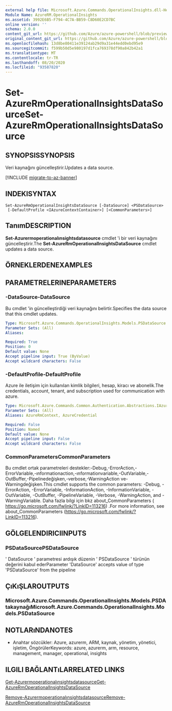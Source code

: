 ```yaml
---
external help file: Microsoft.Azure.Commands.OperationalInsights.dll-Help.xml
Module Name: AzureRM.OperationalInsights
ms.assetid: 3992E6B5-F794-4C7A-BB59-C8D60E2CD7BC
online version: ''
schema: 2.0.0
content_git_url: https://github.com/Azure/azure-powershell/blob/preview/src/ResourceManager/OperationalInsights/Commands.OperationalInsights/help/Set-AzureRmOperationalInsightsDataSource.md
original_content_git_url: https://github.com/Azure/azure-powershell/blob/preview/src/ResourceManager/OperationalInsights/Commands.OperationalInsights/help/Set-AzureRmOperationalInsightsDataSource.md
ms.openlocfilehash: 13d8be80411e39124ab29d9a31e44edd0ebd95e9
ms.sourcegitcommit: f599b50d5e980197d1fca769378df90a842b42a1
ms.translationtype: MT
ms.contentlocale: tr-TR
ms.lasthandoff: 08/20/2020
ms.locfileid: "93587820"
---
```

# <span data-ttu-id="8b9bc-101">Set-AzureRmOperationalInsightsDataSource</span><span class="sxs-lookup"><span data-stu-id="8b9bc-101">Set-AzureRmOperationalInsightsDataSource</span></span>

## <span data-ttu-id="8b9bc-102">SYNOPSIS</span><span class="sxs-lookup"><span data-stu-id="8b9bc-102">SYNOPSIS</span></span>
<span data-ttu-id="8b9bc-103">Veri kaynağını güncelleştirir.</span><span class="sxs-lookup"><span data-stu-id="8b9bc-103">Updates a data source.</span></span>

[!INCLUDE [migrate-to-az-banner](../../includes/migrate-to-az-banner.md)]

## <span data-ttu-id="8b9bc-104">INDEKI</span><span class="sxs-lookup"><span data-stu-id="8b9bc-104">SYNTAX</span></span>

```
Set-AzureRmOperationalInsightsDataSource [-DataSource] <PSDataSource>
 [-DefaultProfile <IAzureContextContainer>] [<CommonParameters>]
```

## <span data-ttu-id="8b9bc-105">Tanım</span><span class="sxs-lookup"><span data-stu-id="8b9bc-105">DESCRIPTION</span></span>
<span data-ttu-id="8b9bc-106">**Set-Azurermoperationalınsightsdatasource** cmdlet 'i bir veri kaynağını güncelleştirir.</span><span class="sxs-lookup"><span data-stu-id="8b9bc-106">The **Set-AzureRmOperationalInsightsDataSource** cmdlet updates a data source.</span></span>

## <span data-ttu-id="8b9bc-107">ÖRNEKLERDEN</span><span class="sxs-lookup"><span data-stu-id="8b9bc-107">EXAMPLES</span></span>

## <span data-ttu-id="8b9bc-108">PARAMETRELERINE</span><span class="sxs-lookup"><span data-stu-id="8b9bc-108">PARAMETERS</span></span>

### <span data-ttu-id="8b9bc-109">-DataSource</span><span class="sxs-lookup"><span data-stu-id="8b9bc-109">-DataSource</span></span>
<span data-ttu-id="8b9bc-110">Bu cmdlet 'in güncelleştirdiği veri kaynağını belirtir.</span><span class="sxs-lookup"><span data-stu-id="8b9bc-110">Specifies the data source that this cmdlet updates.</span></span>

```yaml
Type: Microsoft.Azure.Commands.OperationalInsights.Models.PSDataSource
Parameter Sets: (All)
Aliases: 

Required: True
Position: 0
Default value: None
Accept pipeline input: True (ByValue)
Accept wildcard characters: False
```

### <span data-ttu-id="8b9bc-111">-DefaultProfile</span><span class="sxs-lookup"><span data-stu-id="8b9bc-111">-DefaultProfile</span></span>
<span data-ttu-id="8b9bc-112">Azure ile iletişim için kullanılan kimlik bilgileri, hesap, kiracı ve abonelik.</span><span class="sxs-lookup"><span data-stu-id="8b9bc-112">The credentials, account, tenant, and subscription used for communication with azure.</span></span>

```yaml
Type: Microsoft.Azure.Commands.Common.Authentication.Abstractions.IAzureContextContainer
Parameter Sets: (All)
Aliases: AzureRmContext, AzureCredential

Required: False
Position: Named
Default value: None
Accept pipeline input: False
Accept wildcard characters: False
```

### <span data-ttu-id="8b9bc-113">CommonParameters</span><span class="sxs-lookup"><span data-stu-id="8b9bc-113">CommonParameters</span></span>
<span data-ttu-id="8b9bc-114">Bu cmdlet ortak parametreleri destekler:-Debug,-ErrorAction,-ErrorVariable,-ınformationaction,-ınformationvariable,-OutVariable,-OutBuffer,-Pipelinedeğişken,-verbose,-WarningAction ve-Warningdeğişken.</span><span class="sxs-lookup"><span data-stu-id="8b9bc-114">This cmdlet supports the common parameters: -Debug, -ErrorAction, -ErrorVariable, -InformationAction, -InformationVariable, -OutVariable, -OutBuffer, -PipelineVariable, -Verbose, -WarningAction, and -WarningVariable.</span></span> <span data-ttu-id="8b9bc-115">Daha fazla bilgi için bkz about_CommonParameters ( https://go.microsoft.com/fwlink/?LinkID=113216) .</span><span class="sxs-lookup"><span data-stu-id="8b9bc-115">For more information, see about_CommonParameters (https://go.microsoft.com/fwlink/?LinkID=113216).</span></span>

## <span data-ttu-id="8b9bc-116">GÖLGELENDIRICI</span><span class="sxs-lookup"><span data-stu-id="8b9bc-116">INPUTS</span></span>

### <span data-ttu-id="8b9bc-117">PSDataSource</span><span class="sxs-lookup"><span data-stu-id="8b9bc-117">PSDataSource</span></span>
<span data-ttu-id="8b9bc-118">' DataSource ' parametresi ardışık düzenin ' PSDataSource ' türünün değerini kabul eder</span><span class="sxs-lookup"><span data-stu-id="8b9bc-118">Parameter 'DataSource' accepts value of type 'PSDataSource' from the pipeline</span></span>

## <span data-ttu-id="8b9bc-119">ÇıKıŞLAR</span><span class="sxs-lookup"><span data-stu-id="8b9bc-119">OUTPUTS</span></span>

### <span data-ttu-id="8b9bc-120">Microsoft.Azure.Commands.OperationalInsights.Models.PSDAtakaynağı</span><span class="sxs-lookup"><span data-stu-id="8b9bc-120">Microsoft.Azure.Commands.OperationalInsights.Models.PSDataSource</span></span>

## <span data-ttu-id="8b9bc-121">NOTLARıNDA</span><span class="sxs-lookup"><span data-stu-id="8b9bc-121">NOTES</span></span>
* <span data-ttu-id="8b9bc-122">Anahtar sözcükler: Azure, azurerm, ARM, kaynak, yönetim, yönetici, işletim, Öngörüler</span><span class="sxs-lookup"><span data-stu-id="8b9bc-122">Keywords: azure, azurerm, arm, resource, management, manager, operational, insights</span></span>

## <span data-ttu-id="8b9bc-123">ILGILI BAĞLANTıLAR</span><span class="sxs-lookup"><span data-stu-id="8b9bc-123">RELATED LINKS</span></span>

[<span data-ttu-id="8b9bc-124">Get-Azurermoperationalınsightsdatasource</span><span class="sxs-lookup"><span data-stu-id="8b9bc-124">Get-AzureRmOperationalInsightsDataSource</span></span>](./Get-AzureRmOperationalInsightsDataSource.md)

[<span data-ttu-id="8b9bc-125">Remove-Azurermoperationalınsightsdatasource</span><span class="sxs-lookup"><span data-stu-id="8b9bc-125">Remove-AzureRmOperationalInsightsDataSource</span></span>](./Remove-AzureRmOperationalInsightsDataSource.md)


